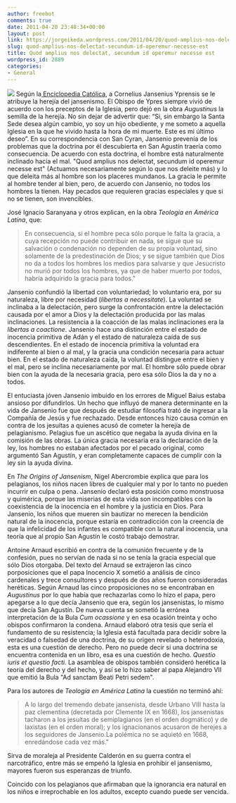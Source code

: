 ```yaml
---
author: freebot
comments: true
date: 2011-04-20 23:48:34+00:00
layout: post
link: https://jorgeikeda.wordpress.com/2011/04/20/quod-amplius-nos-delectat-secundum-id-operemur-necesse-est/
slug: quod-amplius-nos-delectat-secundum-id-operemur-necesse-est
title: Quod amplius nos delectat, secundum id operemur necesse est
wordpress_id: 2889
categories:
- General
---
```


[![](http://www.jorgeikeda.com/wordpress/wp-content/uploads/2011/04/601px-Jansenius-300x300.jpg)](http://commons.wikimedia.org/wiki/File:Jansenius.jpg)
Según la[ Enciclopedia Católica](http://ec.aciprensa.com/j/jansenio.htm), a Cornelius Jansenius Yprensis se le atribuye la herejía del jansenismo. El Obispo de Ypres siempre vivió de acuerdo con los preceptos de la Iglesia, pero dejó en la obra _Augustinus_  la semilla de la herejía. No sin dejar de advertir que: “Si, sin embargo la Santa Sede desea algún cambio, yo soy un hijo obediente, y me someto a aquella Iglesia en la que he vivido hasta la hora de mi muerte. Este es mi último deseo”.
En su correspondencia con San Cyran, Jansenio prevenía de los problemas que la doctrina  por él descubierta en San Agustín traería como consecuencia.  De acuerdo con esta doctrina, el hombre está naturalmente inclinado hacia el mal. "Quod amplius nos delectat, secundum id operemur necesse est" (Actuamos necesariamente según lo que nos deleite más) y lo que deleita más al hombre son los placeres mundanos. La gracia le permite al hombre tender al bien, pero, de acuerdo con Jansenio, no todos los hombres la tienen. Hay pecados que requieren gracias especiales y que si no se tienen, son invencibles.


José Ignacio Saranyana y otros explican, en la obra _Teología en América Latina_,  que:




<blockquote>En consecuencia, si el hombre peca sólo porque le falta la gracia, a cuya recepción no puede contribuir en nada, se sigue que su salvación o condenación no dependen de su propia voluntad, sino solamente de la predestinación de Dios; y se sigue también que Dios no da a todos los hombres los medios para salvarse y que Jesucristo no murió por todos los hombres, ya que de haber muerto por todos, habría adquirido la gracia para todos."</blockquote>



Jansenio confundió la libertad con voluntariedad; lo voluntario era, por su naturaleza, libre por necesidad (_libertas a necessitate_). La voluntad se inclinaba a la delectación, pero surge la confrontación entre la delectación causada por el amor a Dios y la delectación producida por las malas inclinaciones. La resistencia a la coacción de las malas inclinaciones era la _libertas a coactione_. Jansenio hace una distinción entre el estado de inocencia primitiva de Adán y el estado de naturaleza caída de sus descendientes. En el estado  de inocencia primitiva la voluntad era indiferente al bien o al mal, y la gracia una condición necesaria para actuar bien. En el estado de naturaleza caída, la voluntad distingue entre el bien y el mal, pero se inclina necesariamente por mal. El hombre sólo puede obrar bien con la ayuda de la necesaria gracia, pero esa sólo Dios la da y no a todos.

El entuciasta jóven Jansenio imbuido en los errores de Miguel Baius estaba ansioso por difundirlos. Un hecho que influyó de manera determinante en la vida de Jansenio fue que después de estudiar filosofía trató de ingresar a la Compañía de Jesús y fue rechazado.  Desde entonces hizo causa común en contra de los jesuítas a quienes acusó de cometer la herejía de pelagianismo. Pelagius fue un ascético que negaba la ayuda divina en la comisión de las obras. La única gracia necesaria era la declaración de la ley, los hombres no estaban afectados por el pecado original, como argumentó San Agustín, y eran completamente capaces de cumplir con la ley sin la ayuda divina.

En _The Origins of Jansenism_, Nigel Abercrombie explica que para los pelagianos, los niños nacen libres de cualquier mal y por lo tanto no pueden incurrir en culpa o pena. Jansenio declaró esta posición como monstruosa y quimérica, porque las miserias de esta vida son incompatibles con la coexistencia de la inocencia en el hombre y la justicia en Dios.  Para Jansenio, los niños que mueren sin bautizar no merecen la bendición natural de la inocencia, porque estaría en contradicción con la creencia de que la infelicidad de los infantes es compatible con la natural inocencia, una teoría que al propio San Agustín le costó trabajo demostrar.

Antoine Arnaud escribió en contra de la comunión frecuente y de la confesión, pues no servían de nada si no se tenía la gracia especial que sólo Dios otorgaba. Del texto del Arnaud se extrajeron las cinco porposiciones que el papa Inocencio X sometió a análisis de cinco cardenales y trece consultores y después de dos años fueron consideradas heréticas. Según Arnaud las cinco proposiciones no se encontraban en _Augustinus_ por lo que había que rechazarlas como lo hizo el papa, pero apegarse a lo que decía Jansenio que era, según los jansenistas, lo mismo que decía San Agustín. De nueva cuenta se sometió la errónea interpretación de la Bula _Cum ocassione_ y en esa ocasión treinta y ocho obispos confirmaron la  condena. Arnaud elaboró otra tesis que sería el fundamento de su resistencia; la Iglesia está facultada para decidir sobre la veracidad o falsedad de una doctrina, de su origen revelado o heterodoxia, esta es una cuestión de derecho. Pero no puede decir si una doctrina se encuentra contenida en un libro, esa es una cuestión de hecho. _Questio iuris et questio facti._  La asamblea de obispos también consideró herética la teoría del derecho y del hecho, y así se lo hizo saber al papa Alejandro VII que emitió la Bula "Ad sanctam Beati Petri sedem".

Para los autores de _Teología en América Latina_ la cuestión no terminó ahí:



<blockquote>A lo largo del tremendo debate jansenista, desde Urbano VIII hasta la paz clementina (decretada por Clemente IX en 1668), los jansenistas tacharon a los jesuítas de semiplagianos (en el orden dogmático) y de laxistas (en el orden moral); y los ignacionanos acusaron de herejes a los seguidores de Jansenio.La polémica no se aquietó en 1668, enredándose cada vez más."</blockquote>



Sirva de moraleja al Presidente Calderón en su guerra contra el narcotráfico, entre más se empeñó la Iglesia en prohibir el jansenismo, mayores fueron sus esperanzas de triunfo.

Coincido con los pelagianos que afirmaban que la ignorancia era natural en los niños e irreprochable en los adultos, excepto cuando puede ser vencida.
